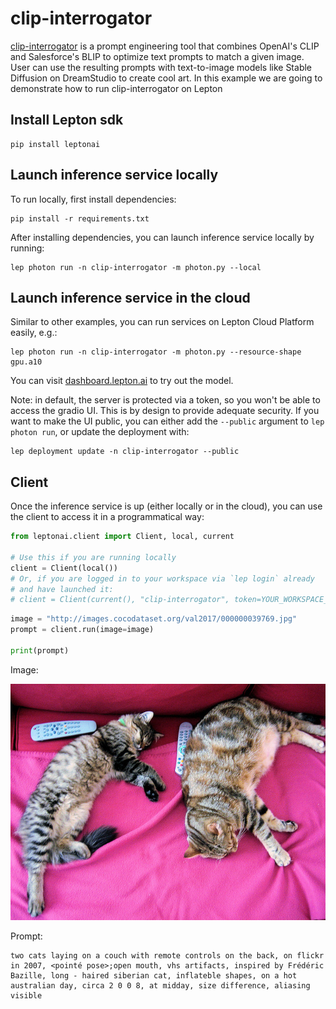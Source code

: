 # clip-interrogator

[clip-interrogator](https://github.com/pharmapsychotic/clip-interrogator) is a prompt engineering tool that combines OpenAI's CLIP and Salesforce's BLIP to optimize text prompts to match a given image. User can use the resulting prompts with text-to-image models like Stable Diffusion on DreamStudio to create cool art. In this example we are going to demonstrate how to run clip-interrogator on Lepton

## Install Lepton sdk
```shell
pip install leptonai
```

## Launch inference service locally

To run locally, first install dependencies:
```shell
pip install -r requirements.txt
```

After installing dependencies, you can launch inference service locally by running:

```shell
lep photon run -n clip-interrogator -m photon.py --local
```

## Launch inference service in the cloud

Similar to other examples, you can run services on Lepton Cloud Platform easily, e.g.:

```shell
lep photon run -n clip-interrogator -m photon.py --resource-shape gpu.a10
```

You can visit [dashboard.lepton.ai](https://dashboard.lepton.ai/) to try out the model.

Note: in default, the server is protected via a token, so you won't be able to access the gradio UI. This is by design to provide adequate security. If you want to make the UI public, you can either add the `--public` argument to `lep photon run`, or update the deployment with:

```shell
lep deployment update -n clip-interrogator --public
```

## Client

Once the inference service is up (either locally or in the cloud), you can use the client to access it in a programmatical way:

```python
from leptonai.client import Client, local, current

# Use this if you are running locally
client = Client(local())
# Or, if you are logged in to your workspace via `lep login` already
# and have launched it:
# client = Client(current(), "clip-interrogator", token=YOUR_WORKSPACE_TOKEN)
```

```python
image = "http://images.cocodataset.org/val2017/000000039769.jpg"
prompt = client.run(image=image)

print(prompt)
```


Image:

![two-cats](assets/two-cats.jpg)

Prompt:

```
two cats laying on a couch with remote controls on the back, on flickr in 2007, <pointé pose>;open mouth, vhs artifacts, inspired by Frédéric Bazille, long - haired siberian cat, inflateble shapes, on a hot australian day, circa 2 0 0 8, at midday, size difference, aliasing visible
```

